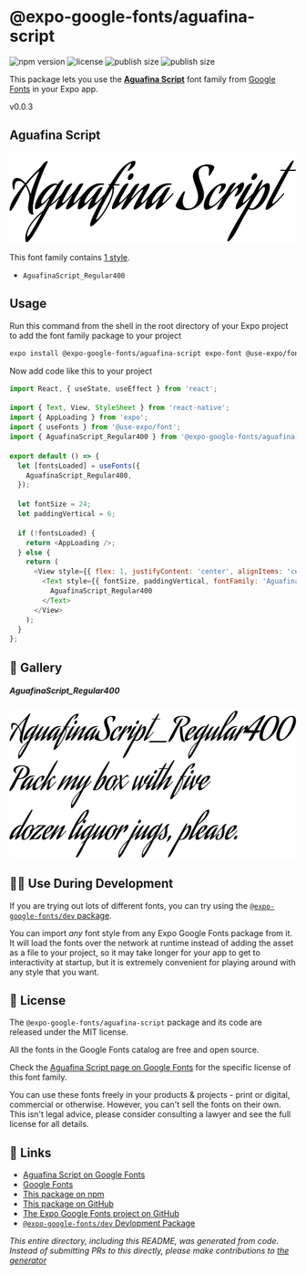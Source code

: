 # @expo-google-fonts/aguafina-script

![npm version](https://flat.badgen.net/npm/v/@expo-google-fonts/aguafina-script)
![license](https://flat.badgen.net/github/license/expo/google-fonts)
![publish size](https://flat.badgen.net/packagephobia/install/@expo-google-fonts/aguafina-script)
![publish size](https://flat.badgen.net/packagephobia/publish/@expo-google-fonts/aguafina-script)

This package lets you use the [**Aguafina Script**](https://fonts.google.com/specimen/Aguafina+Script) font family from [Google Fonts](https://fonts.google.com/) in your Expo app.

v0.0.3

## Aguafina Script

![Aguafina Script](./font-family.png)

This font family contains [1 style](#-gallery).

- `AguafinaScript_Regular400`

## Usage

Run this command from the shell in the root directory of your Expo project to add the font family package to your project
```sh
expo install @expo-google-fonts/aguafina-script expo-font @use-expo/font
```

Now add code like this to your project
```js
import React, { useState, useEffect } from 'react';

import { Text, View, StyleSheet } from 'react-native';
import { AppLoading } from 'expo';
import { useFonts } from '@use-expo/font';
import { AguafinaScript_Regular400 } from '@expo-google-fonts/aguafina-script';

export default () => {
  let [fontsLoaded] = useFonts({
    AguafinaScript_Regular400,
  });

  let fontSize = 24;
  let paddingVertical = 6;

  if (!fontsLoaded) {
    return <AppLoading />;
  } else {
    return (
      <View style={{ flex: 1, justifyContent: 'center', alignItems: 'center' }}>
        <Text style={{ fontSize, paddingVertical, fontFamily: 'AguafinaScript_Regular400' }}>
          AguafinaScript_Regular400
        </Text>
      </View>
    );
  }
};

```

## 🔡 Gallery

##### AguafinaScript_Regular400
![AguafinaScript_Regular400](./282b677fa945b70a3a5a57b8ffb8064638a07feb77edc68cf29591225bc7b5ce.ttf.png)


## 👩‍💻 Use During Development

If you are trying out lots of different fonts, you can try using the [`@expo-google-fonts/dev` package](https://github.com/expo/google-fonts/tree/master/font-packages/dev#readme).

You can import *any* font style from any Expo Google Fonts package from it. It will load the fonts
over the network at runtime instead of adding the asset as a file to your project, so it may take longer
for your app to get to interactivity at startup, but it is extremely convenient
for playing around with any style that you want.

## 📖 License

The `@expo-google-fonts/aguafina-script` package and its code are released under the MIT license.

All the fonts in the Google Fonts catalog are free and open source.

Check the [Aguafina Script page on Google Fonts](https://fonts.google.com/specimen/Aguafina+Script) for the specific license of this font family.

You can use these fonts freely in your products & projects - print or digital, commercial or otherwise. However, you can't sell the fonts on their own. This isn't legal advice, please consider consulting a lawyer and see the full license for all details.

## 🔗 Links

- [Aguafina Script on Google Fonts](https://fonts.google.com/specimen/Aguafina+Script)
- [Google Fonts](https://fonts.google.com/)
- [This package on npm](https://www.npmjs.com/package/@expo-google-fonts/aguafina-script)
- [This package on GitHub](https://github.com/expo/google-fonts/tree/master/font-packages/aguafina-script)
- [The Expo Google Fonts project on GitHub](https://github.com/expo/google-fonts)
- [`@expo-google-fonts/dev` Devlopment Package](https://github.com/expo/google-fonts/tree/master/font-packages/dev)


*This entire directory, including this README, was generated from code. Instead of submitting PRs to this directly, please make contributions to [the generator](https://github.com/expo/google-fonts/tree/master/packages/generator)*
